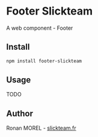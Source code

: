 # Footer Slickteam

A web component - Footer

## Install

```bash
npm install footer-slickteam
```

## Usage

TODO

## Author

Ronan MOREL - [slickteam.fr](https://slickteam.fr)